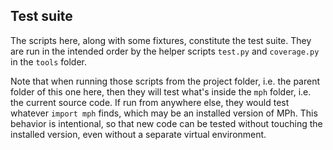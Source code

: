 ﻿## Test suite

The scripts here, along with some fixtures, constitute the test suite.
They are run in the intended order by the helper scripts `test.py` and
`coverage.py` in the `tools` folder.

Note that when running those scripts from the project folder, i.e. the
parent folder of this one here, then they will test what's inside the
`mph` folder, i.e. the current source code. If run from anywhere else,
they would test whatever `import mph` finds, which may be an installed
version of MPh. This behavior is intentional, so that new code can be
tested without touching the installed version, even without a separate
virtual environment.

